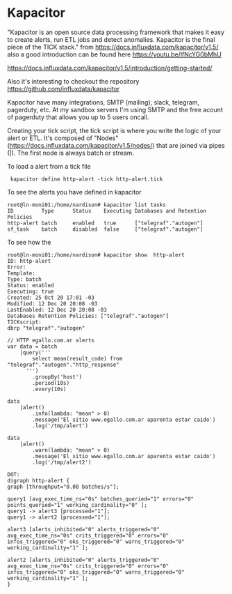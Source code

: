 # Kapacitor

"Kapacitor is an open source data processing framework that makes it easy to create alerts, run ETL jobs and detect anomalies. Kapacitor is the final piece of the TICK stack." from https://docs.influxdata.com/kapacitor/v1.5/ also a good introduction can be found here https://youtu.be/lfNcYG0bMhU 

https://docs.influxdata.com/kapacitor/v1.5/introduction/getting-started/

Also it's interesting to checkout the repository https://github.com/influxdata/kapacitor

Kapacitor have many integrations, SMTP (mailing), slack, telegram, pagerduty, etc. At my sandbox servers I'm using SMTP and the free acount of pagerduty that allows you up to 5 users oncall.

Creating your tick script, the tick script is where you write the logic of your alert or ETL. It's composed of "Nodes" (https://docs.influxdata.com/kapacitor/v1.5/nodes/) that are joined via pipes (|). The first node is always batch or stream.

To load a alert from a tick file
```
 kapacitor define http-alert -tick http-alert.tick
```

To see the alerts you have defined in kapacitor
```
root@ln-moni01:/home/nardison# kapacitor list tasks
ID         Type      Status    Executing Databases and Retention Policies
http-alert batch     enabled   true      ["telegraf"."autogen"]
sf_task    batch     disabled  false     ["telegraf"."autogen"]
```

To see how the 

```
root@ln-moni01:/home/nardison# kapacitor show  http-alert
ID: http-alert
Error:
Template:
Type: batch
Status: enabled
Executing: true
Created: 25 Oct 20 17:01 -03
Modified: 12 Dec 20 20:08 -03
LastEnabled: 12 Dec 20 20:08 -03
Databases Retention Policies: ["telegraf"."autogen"]
TICKscript:
dbrp "telegraf"."autogen"

// HTTP egallo.com.ar alerts
var data = batch
    |query('''
        select mean(result_code) from "telegraf"."autogen"."http_response"
      ''')
        .groupBy('host')
        .period(10s)
        .every(10s)

data
    |alert()
        .info(lambda: "mean" > 0)
        .message('El sitio www.egallo.com.ar aparenta estar caido')
        .log('/tmp/alert')

data
    |alert()
        .warn(lambda: "mean" > 0)
        .message('El sitio www.egallo.com.ar aparenta estar caido')
        .log('/tmp/alert2')

DOT:
digraph http-alert {
graph [throughput="0.00 batches/s"];

query1 [avg_exec_time_ns="0s" batches_queried="1" errors="0" points_queried="1" working_cardinality="0" ];
query1 -> alert3 [processed="1"];
query1 -> alert2 [processed="1"];

alert3 [alerts_inhibited="0" alerts_triggered="0" avg_exec_time_ns="0s" crits_triggered="0" errors="0" infos_triggered="0" oks_triggered="0" warns_triggered="0" working_cardinality="1" ];

alert2 [alerts_inhibited="0" alerts_triggered="0" avg_exec_time_ns="0s" crits_triggered="0" errors="0" infos_triggered="0" oks_triggered="0" warns_triggered="0" working_cardinality="1" ];
}
```
